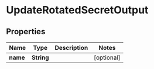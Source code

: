 

# UpdateRotatedSecretOutput


## Properties

| Name | Type | Description | Notes |
|------------ | ------------- | ------------- | -------------|
|**name** | **String** |  |  [optional] |



